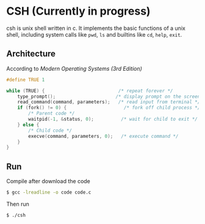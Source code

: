 # CSH (Currently in progress)

csh is unix shell written in c. It implements the basic functions of a unix shell, including system calls like `pwd`, `ls` and builtins like `cd`, `help`, `exit`.

## Architecture

According to *Modern Operating Systems (3rd Edition)*

```c
#define TRUE 1

while (TRUE) {                           /* repeat forever */
    type_prompt();                      /* display prompt on the screen */
    read_command(command, parameters);   /* read input from terminal */
    if (fork() != 0) {                     /* fork off child process */
        /* Parent code */
        waitpid(-1, &status, 0);          /* wait for child to exit */
    } else {
        /* Child code */
        execve(command, parameters, 0);   /* execute command */
    }
}
```

## Run
Compile after download the code 
```bash
$ gcc -lreadline -o code code.c
```
Then run 
```bash
$ ./csh
```
